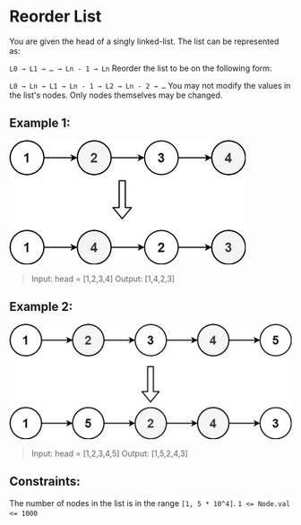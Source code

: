 # Reorder List

You are given the head of a singly linked-list. The list can be represented as:

`L0 → L1 → … → Ln - 1 → Ln`
Reorder the list to be on the following form:

`L0 → Ln → L1 → Ln - 1 → L2 → Ln - 2 → …`
You may not modify the values in the list's nodes. Only nodes themselves may be changed.



## Example 1:

![Reorder List](reorder1linked-list.jpg "Reorder List")

>Input: head = [1,2,3,4]
>Output: [1,4,2,3]

## Example 2:

![Reorder List](reorder2-linked-list.jpg "Reorder List")


>Input: head = [1,2,3,4,5]
>Output: [1,5,2,4,3]


## Constraints:

The number of nodes in the list is in the range `[1, 5 * 10^4]`.
`1 <= Node.val <= 1000`
